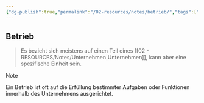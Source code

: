 ```yaml
---
{"dg-publish":true,"permalink":"/02-resources/notes/betrieb/","tags":["bwl","#LF01","prüfungsrelevant","publish"],"noteIcon":"","updated":"2024-06-10T02:02:17.743+02:00"}
---
```


## Betrieb 
> Es bezieht sich meistens auf einen Teil eines [[02 - RESOURCES/Notes/Unternehmen\|Unternehmen]], kann aber eine spezifische Einheit sein.


> [!note] 
> Ein Betrieb ist oft auf die Erfüllung bestimmter Aufgaben oder Funktionen innerhalb des Unternehmens ausgerichtet.
